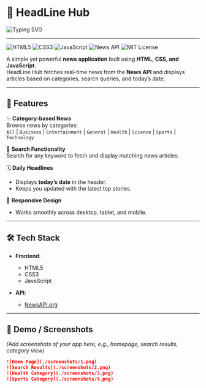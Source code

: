 # 📰 HeadLine Hub  

![Typing SVG](https://readme-typing-svg.demolab.com?font=Fira+Code&pause=1000&color=007ACC&center=true&vCenter=true&width=500&lines=Your+Personal+Daily+News+Hub;Built+with+HTML%2C+CSS+and+JavaScript;Powered+by+News+API)  

---

![HTML5](https://img.shields.io/badge/HTML5-E34F26?style=for-the-badge&logo=html5&logoColor=white)
![CSS3](https://img.shields.io/badge/CSS3-1572B6?style=for-the-badge&logo=css3&logoColor=white)
![JavaScript](https://img.shields.io/badge/JavaScript-F7DF1E?style=for-the-badge&logo=javascript&logoColor=black)
![News API](https://img.shields.io/badge/News%20API-000000?style=for-the-badge&logo=news&logoColor=white)
![MIT License](https://img.shields.io/badge/License-MIT-green?style=for-the-badge)

A simple yet powerful **news application** built using **HTML, CSS, and JavaScript**.  
HeadLine Hub fetches real-time news from the **News API** and displays articles based on categories, search queries, and today’s date.  

---

## 🚀 Features  

✨ **Category-based News**  
Browse news by categories:  
`All` | `Business` | `Entertainment` | `General` | `Health` | `Science` | `Sports` | `Technology`  

🔎 **Search Functionality**  
Search for any keyword to fetch and display matching news articles.  

🗓 **Daily Headlines**  
- Displays **today’s date** in the header.  
- Keeps you updated with the latest top stories.  

📱 **Responsive Design**  
- Works smoothly across desktop, tablet, and mobile.  

---

## 🛠️ Tech Stack  

- **Frontend**:  
  - HTML5  
  - CSS3  
  - JavaScript  

- **API**:  
  - [NewsAPI.org](https://newsapi.org)  

---

## 📸 Demo / Screenshots  

*(Add screenshots of your app here, e.g., homepage, search results, category view)*  

```markdown
![Home Page](./screenshots/1.png)  
![Search Results](./screenshots/2.png)  
![Health Category](./screenshots/3.png)
![Sports Category](./screenshots/4.png) 



